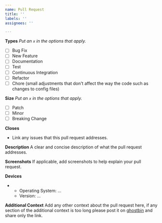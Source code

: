 ```yaml
---
name: Pull Request
title: ''
labels: ''
assignees: ''

---
```


**Types**
_Put an `x` in the options that apply._

-[ ] Bug Fix
-[ ] New Feature
-[ ] Documentation
-[ ] Test
-[ ] Continuous Integration
-[ ] Refactor
-[ ] Chore (small adjustments that don't affect the way the code such as changes to config files)

**Size**
_Put an `x` in the options that apply._

-[ ] Patch
-[ ] Minor
-[ ] Breaking Change

**Closes**
- Link any issues that this pull request addresses.

**Description**
A clear and concise description of what the pull request addresses.

**Screenshots**
If applicable, add screenshots to help explain your pull request.

**Devices**
- - Operating System: ...
  - Version: ...

**Additional Context**
Add any other context about the pull request here, if any section of the additional context is too long please post it on [ghostbin](https://ghostbin.com/) and share only the link.

